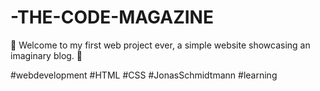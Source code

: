 # -THE-CODE-MAGAZINE

🎉 Welcome to my first web project ever, a simple website showcasing an imaginary blog. 🎉

#webdevelopment #HTML #CSS #JonasSchmidtmann #learning
